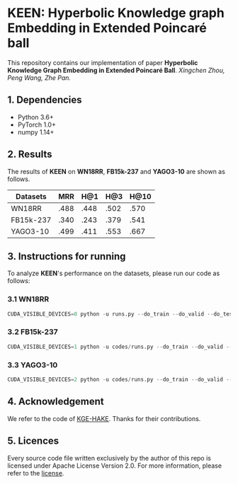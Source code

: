 # KEEN: Hyperbolic Knowledge graph Embedding in Extended Poincaré ball

This repository contains our implementation of paper **Hyperbolic Knowledge Graph Embedding in Extended Poincaré Ball**. *Xingchen Zhou, Peng Wang, Zhe Pan.*

## 1. Dependencies

* Python 3.6+
* PyTorch 1.0+
* numpy 1.14+

## 2. Results

The results of **KEEN** on **WN18RR**, **FB15k-237** and **YAGO3-10** are shown as follows.

| Datasets  | MRR  | H@1  | H@3  | H@10 |
| --------- | ---- | ---- | ---- | ---- |
| WN18RR    | .488 | .448 | .502 | .570 |
| FB15k-237 | .340 | .243 | .379 | .541 |
| YAGO3-10  | .499 | .411 | .553 | .667 |

## 3. Instructions for running

To analyze **KEEN**'s performance on the datasets, please run our code as follows:

### 3.1 WN18RR

```python
CUDA_VISIBLE_DEVICES=0 python -u runs.py --do_train --do_valid --do_test --data_path ./data/WN18RR/ --model KEEN -n 1024 -b 256 -d 512 -g 6.0 -a 0.5 -lr 0.0001 --max_steps 80000 -save models/KEEN_wn18rr --test_batch_size 8 --cuda
```

### 3.2 FB15k-237

```python
CUDA_VISIBLE_DEVICES=1 python -u codes/runs.py --do_train --do_valid --do_test --data_path ./data/FB15k-237/ --model KEEN -n 1024 -b 256 -d 1000 -g 9.0 -a 1.0 -lr 0.0001 --max_steps 80000 -save models/KEEN_FB15k-237 --test_batch_size 8 --cuda
```

### 3.3 YAGO3-10

```python
CUDA_VISIBLE_DEVICES=2 python -u codes/runs.py --do_train --do_valid --do_test --data_path ./data/YAGO3-10/ --model KEEN -n 512 -b 256 -d 512 -g 24.0 -a 1.0 -lr 0.002 --max_steps 180000 -save models/KEEN_YAGO3-10 --test_batch_size 8 --cuda
```

## 4. Acknowledgement

We refer to the code of [KGE-HAKE](https://github.com/MIRALab-USTC/KGE-HAKE). Thanks for their contributions.

## 5. Licences

Every source code file written exclusively by the author of this repo is licensed under Apache License Version 2.0. For more information, please refer to the [license](https://github.com/prokolyvakis/hyperkg/blob/master/LICENSE).
